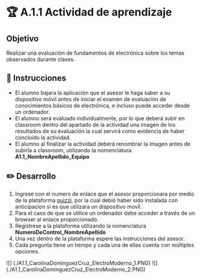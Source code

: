 # :trophy: A.1.1 Actividad de aprendizaje

## Objetivo

Realizar una evaluación de fundamentos de electrónica sobre los temas observados durante clases.

## :blue_book: Instrucciones

+ El alumno bajara la aplicación que el asesor le haga saber a su dispositivo móvil antes de iniciar el examen de evaluación de conocimientos básicos de electrónica, e incluso puede acceder desde un ordenador.
+ El alumno será evaluado individualmente, por lo que deberá subir en classroom dentro del apartado de la actividad una imagen de los resultados de su evaluación la cual servirá como evidencia de haber concluido la actividad.
+ El alumno al finalizar la actividad deberá renombrar la imagen antes de subirla a classroom, utilizando la nomenclatura **A1.1_NombreApellido_Equipo**

## :pencil2: Desarrollo

1. Ingrese con el numero de enlace que el asesor proporcionara por medio de la plataforma [quizzi](https://quizizz.com/), por la cual debió haber sido instalada con anticipacion si es que utilizara un dispositivo movil.
2. Para el caso de que se utilice un ordenador debe acceder a través de un browser al enlace proporcionado.
3. Registrese a la plataforma utilizando la nomenclatura **NumeroDeControl_NombreApellido**
4. Una vez dentro de la plataforma espere las instrucciones del asesor.
5. Cada pregunta tiene un tiempo y cada una de ellas cuenta con múltiples opciones.

![] (./A1.1_CarolinaDominguezCruz_ElectroModerno_1.PNG)
![] (./A1.1_CarolinaDominguezCruz_ElectroModerno_2.PNG)